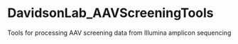 # DavidsonLab_AAVScreeningTools
Tools for processing AAV screening data from Illumina amplicon sequencing
